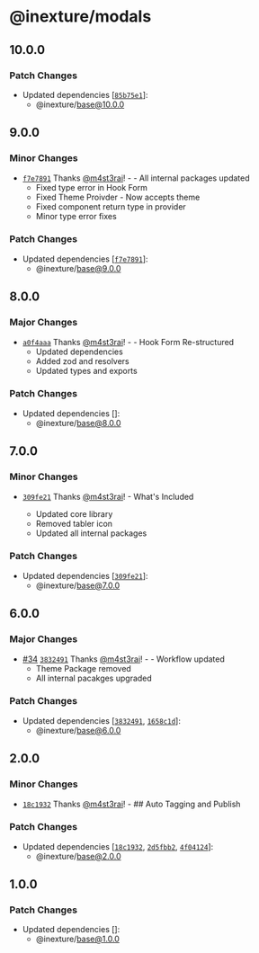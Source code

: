 # @inexture/modals

## 10.0.0

### Patch Changes

- Updated dependencies [[`85b75e1`](https://github.com/inexture-solutions/inxui/commit/85b75e134d0644ba22d2736ac7aae2d140a42197)]:
  - @inexture/base@10.0.0

## 9.0.0

### Minor Changes

- [`f7e7891`](https://github.com/inexture-solutions/inxui/commit/f7e78911c0606b44901fd1687ede0cd386cc1f50) Thanks [@m4st3rai](https://github.com/m4st3rai)! - - All internal packages updated
  - Fixed type error in Hook Form
  - Fixed Theme Proivder - Now accepts theme
  - Fixed component return type in provider
  - Minor type error fixes

### Patch Changes

- Updated dependencies [[`f7e7891`](https://github.com/inexture-solutions/inxui/commit/f7e78911c0606b44901fd1687ede0cd386cc1f50)]:
  - @inexture/base@9.0.0

## 8.0.0

### Major Changes

- [`a0f4aaa`](https://github.com/inexture-solutions/inxui/commit/a0f4aaa7958ec9ad64696855e21d9e7eac326c12) Thanks [@m4st3rai](https://github.com/m4st3rai)! - - Hook Form Re-structured
  - Updated dependencies
  - Added zod and resolvers
  - Updated types and exports

### Patch Changes

- Updated dependencies []:
  - @inexture/base@8.0.0

## 7.0.0

### Minor Changes

- [`309fe21`](https://github.com/inexture-solutions/inxui/commit/309fe21c137af565bbd2a58fba6e82f9f1f975f3) Thanks [@m4st3rai](https://github.com/m4st3rai)! - What's Included

  - Updated core library
  - Removed tabler icon
  - Updated all internal packages

### Patch Changes

- Updated dependencies [[`309fe21`](https://github.com/inexture-solutions/inxui/commit/309fe21c137af565bbd2a58fba6e82f9f1f975f3)]:
  - @inexture/base@7.0.0

## 6.0.0

### Major Changes

- [#34](https://github.com/inexture-solutions/inxui/pull/34) [`3832491`](https://github.com/inexture-solutions/inxui/commit/383249199986297c3629b13d25f8ee6f2b051d65) Thanks [@m4st3rai](https://github.com/m4st3rai)! - - Workflow updated
  - Theme Package removed
  - All internal pacakges upgraded

### Patch Changes

- Updated dependencies [[`3832491`](https://github.com/inexture-solutions/inxui/commit/383249199986297c3629b13d25f8ee6f2b051d65), [`1658c1d`](https://github.com/inexture-solutions/inxui/commit/1658c1d5d6d029f428af5282e32275fc9f72c70e)]:
  - @inexture/base@6.0.0

## 2.0.0

### Minor Changes

- [`18c1932`](https://github.com/inexture-solutions/inxui/commit/18c19327b1568985ec004c0aac632e8b771b4dfc) Thanks [@m4st3rai](https://github.com/m4st3rai)! - ## Auto Tagging and Publish

### Patch Changes

- Updated dependencies [[`18c1932`](https://github.com/inexture-solutions/inxui/commit/18c19327b1568985ec004c0aac632e8b771b4dfc), [`2d5fbb2`](https://github.com/inexture-solutions/inxui/commit/2d5fbb2f54f0a2a981dd6fac6db4f5db1b505d3a), [`4f04124`](https://github.com/inexture-solutions/inxui/commit/4f04124021d59d5a36a98b1aa99ed95148179116)]:
  - @inexture/base@2.0.0

## 1.0.0

### Patch Changes

- Updated dependencies []:
  - @inexture/base@1.0.0
